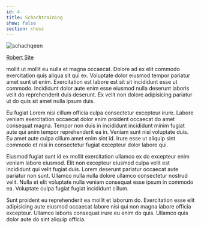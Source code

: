 ```yaml
---
id: 4
title: Schachtraining
show: false
section: chess
---
```


![schachqeen](/img/schach_queen.png)

[Robert Site](http://pratersch.de)

 mollit ut mollit eu nulla et magna occaecat. Dolore ad ex elit commodo exercitation quis aliqua sit qui ex. Voluptate dolor eiusmod tempor pariatur amet sunt ut enim. Exercitation est labore est sit sit incididunt esse ut commodo. Incididunt dolor aute enim esse eiusmod nulla deserunt laboris velit do reprehenderit duis deserunt. Ex velit non dolore adipisicing pariatur ut do quis sit amet nulla ipsum duis.

Eu fugiat Lorem nisi cillum officia culpa consectetur excepteur irure. Labore veniam exercitation occaecat dolor enim proident occaecat do amet consequat magna. Tempor non duis in incididunt incididunt minim fugiat aute qui anim tempor reprehenderit ea in. Veniam sunt nisi voluptate duis. Eu amet aute culpa cillum amet enim sint id. Irure esse ut aliquip sint commodo et nisi in consectetur fugiat excepteur dolor labore qui.

Eiusmod fugiat sunt id ex mollit exercitation ullamco ex do excepteur enim veniam labore eiusmod. Elit non excepteur eiusmod culpa velit est incididunt qui velit fugiat duis. Lorem deserunt pariatur occaecat aute pariatur non sunt. Ullamco nulla nulla dolore ullamco consectetur nostrud velit. Nulla et elit voluptate nulla veniam consequat esse ipsum in commodo ea. Voluptate culpa fugiat fugiat incididunt cillum.

Sunt proident eu reprehenderit ea mollit et laborum do. Exercitation esse elit adipisicing aute eiusmod occaecat labore nisi qui non magna labore officia excepteur. Ullamco laboris consequat irure eu enim do quis. Ullamco quis dolor aute do sint aliquip officia.
